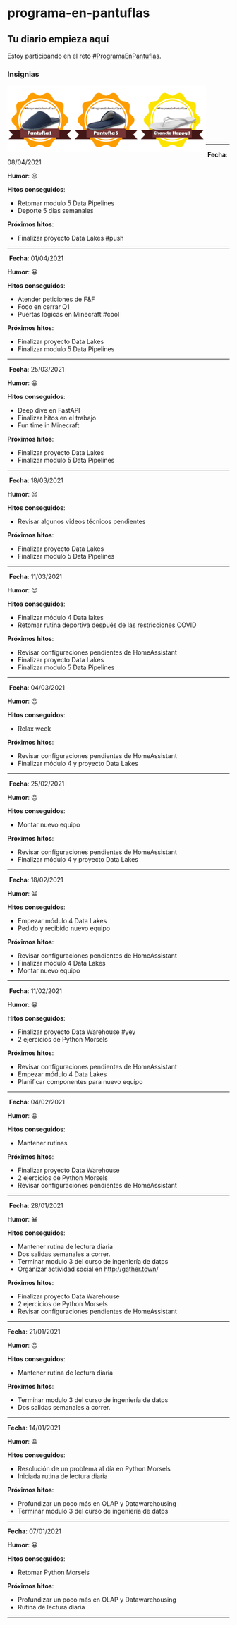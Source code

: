 # programa-en-pantuflas

## **Tu diario empieza aquí**

Estoy participando en el reto [#ProgramaEnPantuflas](https://github.com/delineas/reto-programa-en-pantuflas).

### Insignias
<!-- markdownlint-disable MD033-->
<img src="badges/programaenpantuflas-pantufla1.png" width="150" align="left">
<img src="badges/programaenpantuflas-pantufla5.png" width="150" align="left">
<img src="badges/programaenpantuflas-chanclahappy3.png" width="150" align="left">
<br><br><br><br><br><br><br>

---
​
**Fecha**: 08/04/2021

**Humor**: 😐

**Hitos conseguidos**:

- Retomar modulo 5 Data Pipelines
- Deporte 5 días semanales

**Próximos hitos**:

- Finalizar proyecto Data Lakes #push

---
​
**Fecha**: 01/04/2021

**Humor**: 😀

**Hitos conseguidos**:

- Atender peticiones de F&F
- Foco en cerrar Q1
- Puertas lógicas en Minecraft #cool

**Próximos hitos**:

- Finalizar proyecto Data Lakes
- Finalizar modulo 5 Data Pipelines

---
​
**Fecha**: 25/03/2021

**Humor**: 😀

**Hitos conseguidos**:

- Deep dive en FastAPI
- Finalizar hitos en el trabajo
- Fun time in Minecraft

**Próximos hitos**:

- Finalizar proyecto Data Lakes
- Finalizar modulo 5 Data Pipelines

---
​
**Fecha**: 18/03/2021

**Humor**: 😐

**Hitos conseguidos**:

- Revisar algunos videos técnicos pendientes

**Próximos hitos**:

- Finalizar proyecto Data Lakes
- Finalizar modulo 5 Data Pipelines

---
​
**Fecha**: 11/03/2021

**Humor**: 😐

**Hitos conseguidos**:

- Finalizar módulo 4 Data lakes
- Retomar rutina deportiva después de las restricciones COVID

**Próximos hitos**:

- Revisar configuraciones pendientes de HomeAssistant
- Finalizar proyecto Data Lakes
- Finalizar modulo 5 Data Pipelines

---
​
**Fecha**: 04/03/2021

**Humor**: 😐

**Hitos conseguidos**:

- Relax week

**Próximos hitos**:

- Revisar configuraciones pendientes de HomeAssistant
- Finalizar módulo 4 y proyecto Data Lakes

---
​
**Fecha**: 25/02/2021

**Humor**: 😐

**Hitos conseguidos**:

- Montar nuevo equipo

**Próximos hitos**:

- Revisar configuraciones pendientes de HomeAssistant
- Finalizar módulo 4 y proyecto Data Lakes

---
​
**Fecha**: 18/02/2021

**Humor**: 😀

**Hitos conseguidos**:

- Empezar módulo 4 Data Lakes
- Pedido y recibido nuevo equipo

**Próximos hitos**:

- Revisar configuraciones pendientes de HomeAssistant
- Finalizar módulo 4 Data Lakes
- Montar nuevo equipo

---
​
**Fecha**: 11/02/2021

**Humor**: 😀

**Hitos conseguidos**:

- Finalizar proyecto Data Warehouse #yey
- 2 ejercicios de Python Morsels

**Próximos hitos**:

- Revisar configuraciones pendientes de HomeAssistant
- Empezar módulo 4 Data Lakes
- Planificar componentes para nuevo equipo

---
​
**Fecha**: 04/02/2021

**Humor**: 😀

**Hitos conseguidos**:

- Mantener rutinas

**Próximos hitos**:

- Finalizar proyecto Data Warehouse
- 2 ejercicios de Python Morsels
- Revisar configuraciones pendientes de HomeAssistant

---
​
**Fecha**: 28/01/2021

**Humor**: 😀

**Hitos conseguidos**:

- Mantener rutina de lectura diaria
- Dos salidas semanales a correr.
- Terminar modulo 3 del curso de ingeniería de datos
- Organizar actividad social en http://gather.town/

**Próximos hitos**:

- Finalizar proyecto Data Warehouse
- 2 ejercicios de Python Morsels
- Revisar configuraciones pendientes de HomeAssistant

---

**Fecha**: 21/01/2021

**Humor**: 😐

**Hitos conseguidos**:

- Mantener rutina de lectura diaria

**Próximos hitos**:

- Terminar modulo 3 del curso de ingeniería de datos
- Dos salidas semanales a correr.

---

**Fecha**: 14/01/2021

**Humor**: 😀

**Hitos conseguidos**:

- Resolución de un problema al día en Python Morsels
- Iniciada rutina de lectura diaria

**Próximos hitos**:

- Profundizar un poco más en OLAP y Datawarehousing
- Terminar modulo 3 del curso de ingeniería de datos

---

**Fecha**: 07/01/2021

**Humor**: 😀

**Hitos conseguidos**:

- Retomar Python Morsels

**Próximos hitos**:

- Profundizar un poco más en OLAP y Datawarehousing
- Rutina de lectura diaria

---
